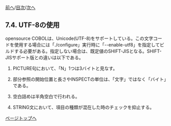 <!--navi start1-->
[前へ](7-3-2.md)/[目次](https://momoko-yokogawa.github.io/opensourcecobol.github.io/markdown/TOC.html)/[次へ](8-1-1.md)
<!--navi end1-->
## 7.4. UTF-8の使用

opensource COBOLは、Unicode(UTF-8)をサポートしている。この文字コードを使用する場合には「./configure」実行時に「--enable-utf8」を指定してビルドする必要がある。指定しない場合は、既定値のSHIFT-JISとなる。SHIFT-JISサポート版との違いは以下である。

1. PICTURE句において、「N」1つは3バイトと見なす。

2. 部分参照の開始位置と長さやINSPECTの単位は、「文字」ではなく「バイト」である。

3. 空白詰めは半角空白で行われる。

4. STRING文において、項目の種類が混在した時のチェックを抑止する。

<!--navi start2-->

[ページトップへ](7-4.md)
<!--navi end2-->
